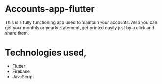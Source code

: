 # Accounts-app-flutter
This is a fully functioning app used to maintain your accounts. Also you can get your monthly or yearly statement, get printed easily just by a click and share them.

# Technologies used, 

* Flutter
* Firebase
* JavaScript

